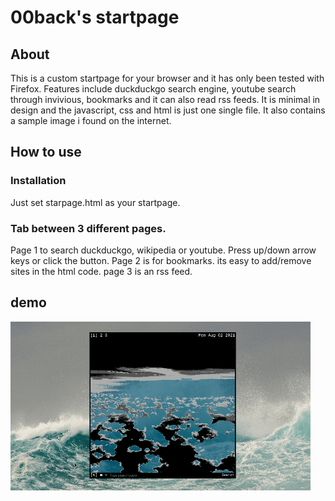 # 00back's startpage
## About
This is a custom startpage for your browser and it has only been tested with 
Firefox. Features include duckduckgo search engine, youtube search through invivious, bookmarks and it can also read rss 
feeds. It is minimal in design and the javascript, css and html is just one 
single file. It also contains a sample image i found on the internet.

## How to use
### Installation
Just set starpage.html as your startpage.
### Tab between 3 different pages.
Page 1 to search duckduckgo, wikipedia or youtube. Press up/down arrow keys or click the button.
Page 2 is for bookmarks. its easy to add/remove sites in the html code.
page 3 is an rss feed.

## demo
![alt text](https://github.com/00back/startpage/blob/main/demo/demo.gif?raw=true)
